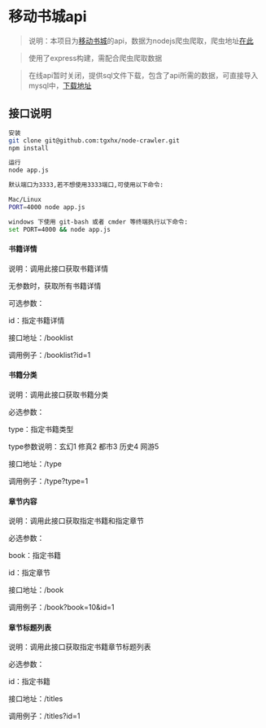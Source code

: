 # 移动书城api

> 说明：本项目为[移动书城](https://github.com/tgxhx/vue-reader)的api，数据为nodejs爬虫爬取，爬虫地址[在此](https://github.com/tgxhx/node-crawler)

> 使用了express构建，需配合爬虫爬取数据

> 在线api暂时关闭，提供sql文件下载，包含了api所需的数据，可直接导入mysql中，[下载地址](https://pan.baidu.com/s/1b08B3S) 

## 接口说明

``` bash
安装
git clone git@github.com:tgxhx/node-crawler.git
npm install

运行
node app.js

默认端口为3333,若不想使用3333端口,可使用以下命令:

Mac/Linux
PORT=4000 node app.js

windows 下使用 git-bash 或者 cmder 等终端执行以下命令:
set PORT=4000 && node app.js
```

#### 书籍详情
说明：调用此接口获取书籍详情

无参数时，获取所有书籍详情

可选参数：

id：指定书籍详情

接口地址：/booklist

调用例子：/booklist?id=1

#### 书籍分类
说明：调用此接口获取书籍分类

必选参数：

type：指定书籍类型

type参数说明：玄幻1 修真2 都市3 历史4 网游5

接口地址：/type

调用例子：/type?type=1

#### 章节内容
说明：调用此接口获取指定书籍和指定章节

必选参数：

book：指定书籍

id：指定章节

接口地址：/book

调用例子：/book?book=10&id=1

#### 章节标题列表
说明：调用此接口获取指定书籍章节标题列表

必选参数：

id：指定书籍

接口地址：/titles

调用例子：/titles?id=1
